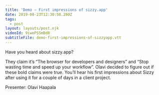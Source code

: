 ```yaml
---
title: 'Demo – First impressions of sizzy.app'
date: 2019-08-23T12:30:50.280Z
tags:
  - post
layout: layouts/post.njk
videoId: 9iwePSSmBd8
subtitleFile: demo-first-impressions-of-sizzyapp.vtt
---
```


<!--- You can insert a short description here -->

Have you heard about sizzy.app?

They claim it’s “The browser for developers and designers” and “Stop wasting time and speed up your workflow”. Olavi decided to figure out if these bold claims were true. You’ll hear his first impressions about Sizzy after using it for a couple of days in a client project.

Presenter: Olavi Haapala
